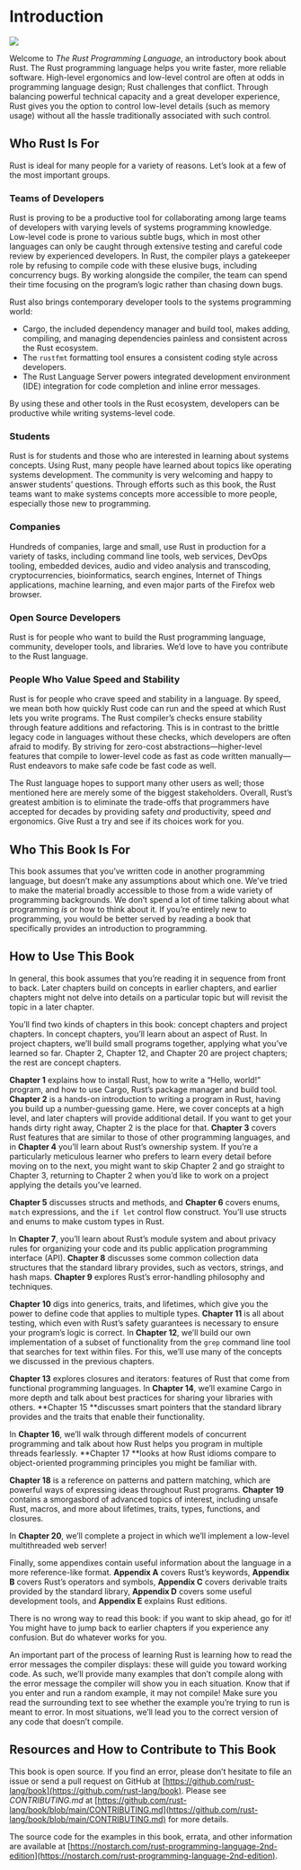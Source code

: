 # Introduction

![](https://learning.oreilly.com/api/v2/epubs/urn:orm:book:9781098156817/files/image_fi/book_art/chapterart.png)

Welcome to *The Rust Programming Language*, an introductory book about Rust. The Rust programming language helps you write faster, more reliable software. High-level ergonomics and low-level control are often at odds in programming language design; Rust challenges that conflict. Through balancing powerful technical capacity and a great developer experience, Rust gives you the option to control low-level details (such as memory usage) without all the hassle traditionally associated with such control.

## Who Rust Is For

Rust is ideal for many people for a variety of reasons. Let’s look at a few of the most important groups.

### Teams of Developers

Rust is proving to be a productive tool for collaborating among large teams of developers with varying levels of systems programming knowledge. Low-level code is prone to various subtle bugs, which in most other languages can only be caught through extensive testing and careful code review by experienced developers. In Rust, the compiler plays a gatekeeper role by refusing to compile code with these elusive bugs, including concurrency bugs. By working alongside the compiler, the team can spend their time focusing on the program’s logic rather than chasing down bugs.

Rust also brings contemporary developer tools to the systems programming world:

- Cargo, the included dependency manager and build tool, makes adding, compiling, and managing dependencies painless and consistent across the Rust ecosystem.
- The `rustfmt` formatting tool ensures a consistent coding style across developers.
- The Rust Language Server powers integrated development environment (IDE) integration for code completion and inline error messages.

By using these and other tools in the Rust ecosystem, developers can be productive while writing systems-level code.

### Students

Rust is for students and those who are interested in learning about systems concepts. Using Rust, many people have learned about topics like operating systems development. The community is very welcoming and happy to answer students’ questions. Through efforts such as this book, the Rust teams want to make systems concepts more accessible to more people, especially those new to programming.

### Companies

Hundreds of companies, large and small, use Rust in production for a variety of tasks, including command line tools, web services, DevOps tooling, embedded devices, audio and video analysis and transcoding, cryptocurrencies, bioinformatics, search engines, Internet of Things applications, machine learning, and even major parts of the Firefox web browser.

### Open Source Developers

Rust is for people who want to build the Rust programming language, community, developer tools, and libraries. We’d love to have you contribute to the Rust language.

### People Who Value Speed and Stability

Rust is for people who crave speed and stability in a language. By speed, we mean both how quickly Rust code can run and the speed at which Rust lets you write programs. The Rust compiler’s checks ensure stability through feature additions and refactoring. This is in contrast to the brittle legacy code in languages without these checks, which developers are often afraid to modify. By striving for zero-cost abstractions—higher-level features that compile to lower-level code as fast as code written manually—Rust endeavors to make safe code be fast code as well.

The Rust language hopes to support many other users as well; those mentioned here are merely some of the biggest stakeholders. Overall, Rust’s greatest ambition is to eliminate the trade-offs that programmers have accepted for decades by providing safety *and* productivity, speed *and* ergonomics. Give Rust a try and see if its choices work for you.

## Who This Book Is For

This book assumes that you’ve written code in another programming language, but doesn’t make any assumptions about which one. We’ve tried to make the material broadly accessible to those from a wide variety of programming backgrounds. We don’t spend a lot of time talking about what programming *is* or how to think about it. If you’re entirely new to programming, you would be better served by reading a book that specifically provides an introduction to programming.

## How to Use This Book

In general, this book assumes that you’re reading it in sequence from front to back. Later chapters build on concepts in earlier chapters, and earlier chapters might not delve into details on a particular topic but will revisit the topic in a later chapter.

You’ll find two kinds of chapters in this book: concept chapters and project chapters. In concept chapters, you’ll learn about an aspect of Rust. In project chapters, we’ll build small programs together, applying what you’ve learned so far. Chapter 2, Chapter 12, and Chapter 20 are project chapters; the rest are concept chapters.

**Chapter 1** explains how to install Rust, how to write a “Hello, world!” program, and how to use Cargo, Rust’s package manager and build tool. **Chapter 2** is a hands-on introduction to writing a program in Rust, having you build up a number-guessing game. Here, we cover concepts at a high level, and later chapters will provide additional detail. If you want to get your hands dirty right away, Chapter 2 is the place for that. **Chapter 3** covers Rust features that are similar to those of other programming languages, and in **Chapter 4** you’ll learn about Rust’s ownership system. If you’re a particularly meticulous learner who prefers to learn every detail before moving on to the next, you might want to skip Chapter 2 and go straight to Chapter 3, returning to Chapter 2 when you’d like to work on a project applying the details you’ve learned.

**Chapter 5** discusses structs and methods, and **Chapter 6** covers enums, `match` expressions, and the `if let` control flow construct. You’ll use structs and enums to make custom types in Rust.

In **Chapter 7**, you’ll learn about Rust’s module system and about privacy rules for organizing your code and its public application programming interface (API). **Chapter 8** discusses some common collection data structures that the standard library provides, such as vectors, strings, and hash maps. **Chapter 9** explores Rust’s error-handling philosophy and techniques.

**Chapter 10** digs into generics, traits, and lifetimes, which give you the power to define code that applies to multiple types. **Chapter 11** is all about testing, which even with Rust’s safety guarantees is necessary to ensure your program’s logic is correct. In **Chapter 12**, we’ll build our own implementation of a subset of functionality from the `grep` command line tool that searches for text within files. For this, we’ll use many of the concepts we discussed in the previous chapters.

**Chapter 13** explores closures and iterators: features of Rust that come from functional programming languages. In **Chapter 14**, we’ll examine Cargo in more depth and talk about best practices for sharing your libraries with others. **Chapter 15 **discusses smart pointers that the standard library provides and the traits that enable their functionality.

In **Chapter 16**, we’ll walk through different models of concurrent programming and talk about how Rust helps you program in multiple threads fearlessly. **Chapter 17 **looks at how Rust idioms compare to object-oriented programming principles you might be familiar with.

**Chapter 18** is a reference on patterns and pattern matching, which are powerful ways of expressing ideas throughout Rust programs. **Chapter 19** contains a smorgasbord of advanced topics of interest, including unsafe Rust, macros, and more about lifetimes, traits, types, functions, and closures.

In **Chapter 20**, we’ll complete a project in which we’ll implement a low-level multithreaded web server!

Finally, some appendixes contain useful information about the language in a more reference-like format. **Appendix A** covers Rust’s keywords, **Appendix B** covers Rust’s operators and symbols, **Appendix C** covers derivable traits provided by the standard library, **Appendix D** covers some useful development tools, and **Appendix E** explains Rust editions.

There is no wrong way to read this book: if you want to skip ahead, go for it! You might have to jump back to earlier chapters if you experience any confusion. But do whatever works for you.

An important part of the process of learning Rust is learning how to read the error messages the compiler displays: these will guide you toward working code. As such, we’ll provide many examples that don’t compile along with the error message the compiler will show you in each situation. Know that if you enter and run a random example, it may not compile! Make sure you read the surrounding text to see whether the example you’re trying to run is meant to error. In most situations, we’ll lead you to the correct version of any code that doesn’t compile.

## Resources and How to Contribute to This Book

This book is open source. If you find an error, please don’t hesitate to file an issue or send a pull request on GitHub at [https://github.com/rust-lang/book](https://github.com/rust-lang/book). Please see *CONTRIBUTING.md* at [https://github.com/rust-lang/book/blob/main/CONTRIBUTING.md](https://github.com/rust-lang/book/blob/main/CONTRIBUTING.md) for more details.

The source code for the examples in this book, errata, and other information are available at [https://nostarch.com/rust-programming-language-2nd-edition](https://nostarch.com/rust-programming-language-2nd-edition).

